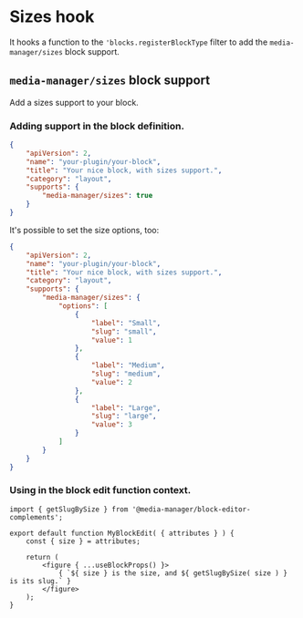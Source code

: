 # Sizes hook

It hooks a function to the `'blocks.registerBlockType` filter to add the `media-manager/sizes` block support.

## `media-manager/sizes` block support

Add a sizes support to your block.

### Adding support in the block definition.

```json
{
	"apiVersion": 2,
	"name": "your-plugin/your-block",
	"title": "Your nice block, with sizes support.",
	"category": "layout",
	"supports": {
		"media-manager/sizes": true
	}
}
```

It's possible to set the size options, too:

```json
{
	"apiVersion": 2,
	"name": "your-plugin/your-block",
	"title": "Your nice block, with sizes support.",
	"category": "layout",
	"supports": {
		"media-manager/sizes": {
			"options": [
				{
					"label": "Small",
					"slug": "small",
					"value": 1
				},
				{
					"label": "Medium",
					"slug": "medium",
					"value": 2
				},
				{
					"label": "Large",
					"slug": "large",
					"value": 3
				}
			]
		}
	}
}
```

### Using in the block edit function context.

```es6
import { getSlugBySize } from '@media-manager/block-editor-complements';

export default function MyBlockEdit( { attributes } ) {
	const { size } = attributes;

	return (
		<figure { ...useBlockProps() }>
			{ `${ size } is the size, and ${ getSlugBySize( size ) } is its slug.` }
		</figure>
	);
}
```